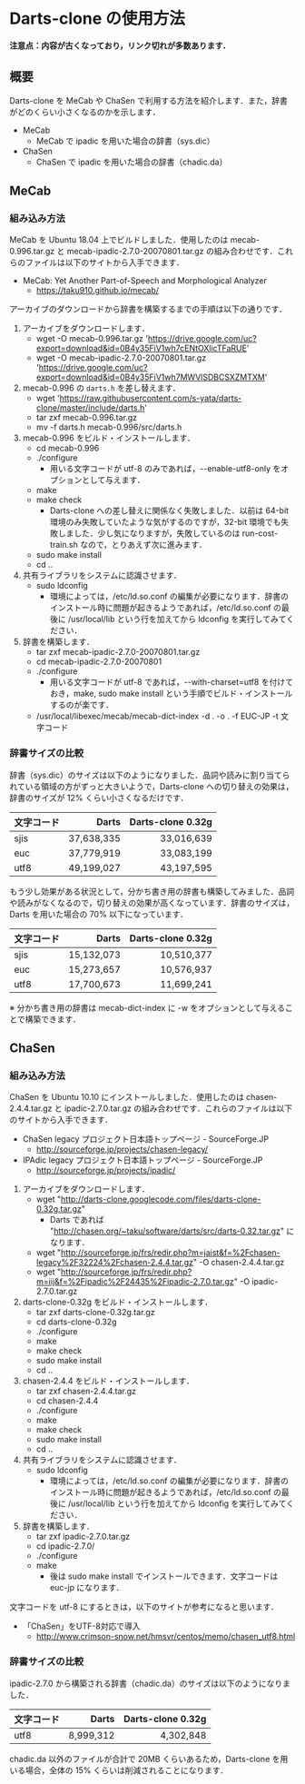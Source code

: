 # Darts-clone の使用方法

**注意点：内容が古くなっており，リンク切れが多数あります．**

## 概要

Darts-clone を MeCab や ChaSen で利用する方法を紹介します．また，辞書がどのくらい小さくなるのかを示します．

* MeCab
  * MeCab で ipadic を用いた場合の辞書（sys.dic）
* ChaSen
  * ChaSen で ipadic を用いた場合の辞書（chadic.da）

## MeCab

### 組み込み方法

MeCab を Ubuntu 18.04 上でビルドしました．使用したのは mecab-0.996.tar.gz と mecab-ipadic-2.7.0-20070801.tar.gz の組み合わせです．これらのファイルは以下のサイトから入手できます．

* MeCab: Yet Another Part-of-Speech and Morphological Analyzer
  * https://taku910.github.io/mecab/

アーカイブのダウンロードから辞書を構築するまでの手順は以下の通りです．

1. アーカイブをダウンロードします．
   * wget -O mecab-0.996.tar.gz 'https://drive.google.com/uc?export=download&id=0B4y35FiV1wh7cENtOXlicTFaRUE'
   * wget -O mecab-ipadic-2.7.0-20070801.tar.gz 'https://drive.google.com/uc?export=download&id=0B4y35FiV1wh7MWVlSDBCSXZMTXM'
2. mecab-0.996 の `darts.h` を差し替えます．
   * wget 'https://raw.githubusercontent.com/s-yata/darts-clone/master/include/darts.h'
   * tar zxf mecab-0.996.tar.gz
   * mv -f darts.h mecab-0.996/src/darts.h
3. mecab-0.996 をビルド・インストールします．
   * cd mecab-0.996
   * ./configure
     * 用いる文字コードが utf-8 のみであれば，--enable-utf8-only をオプションとして与えます．
   * make
   * make check
     * Darts-clone への差し替えに関係なく失敗しました．以前は 64-bit 環境のみ失敗していたような気がするのですが，32-bit 環境でも失敗しました．少し気になりますが，失敗しているのは run-cost-train.sh なので，とりあえず次に進みます．
   * sudo make install
   * cd ..
4. 共有ライブラリをシステムに認識させます．
   * sudo ldconfig
     * 環境によっては，/etc/ld.so.conf の編集が必要になります．辞書のインストール時に問題が起きるようであれば，/etc/ld.so.conf の最後に /usr/local/lib という行を加えてから ldconfig を実行してみてください．
5. 辞書を構築します．
   * tar zxf mecab-ipadic-2.7.0-20070801.tar.gz
   * cd mecab-ipadic-2.7.0-20070801
   * ./configure
     * 用いる文字コードが utf-8 であれば，--with-charset=utf8 を付けておき，make, sudo make install という手順でビルド・インストールするのが楽です．
   * /usr/local/libexec/mecab/mecab-dict-index -d . -o . -f EUC-JP -t 文字コード

### 辞書サイズの比較

辞書（sys.dic）のサイズは以下のようになりました．品詞や読みに割り当てられている領域の方がずっと大きいようで，Darts-clone への切り替えの効果は，辞書のサイズが 12% くらい小さくなるだけです．

|文字コード|Darts|Darts-clone 0.32g|
|---|---:|---:|
|sjis|37,638,335|33,016,639|
|euc |37,779,919|33,083,199|
|utf8|49,199,027|43,197,595|

もう少し効果がある状況として，分かち書き用の辞書も構築してみました．品詞や読みがなくなるので，切り替えの効果が高くなっています．辞書のサイズは，Darts を用いた場合の 70% 以下になっています．

|文字コード|Darts|Darts-clone 0.32g|
|---|---:|---:|
|sjis|15,132,073|10,510,377|
|euc |15,273,657|10,576,937|
|utf8|17,700,673|11,699,241|

※ 分かち書き用の辞書は mecab-dict-index に -w をオプションとして与えることで構築できます．

## ChaSen

### 組み込み方法

ChaSen を Ubuntu 10.10 にインストールしました．使用したのは chasen-2.4.4.tar.gz と ipadic-2.7.0.tar.gz の組み合わせです．これらのファイルは以下のサイトから入手できます．

* ChaSen legacy プロジェクト日本語トップページ - SourceForge.JP
  * http://sourceforge.jp/projects/chasen-legacy/
* IPAdic legacy プロジェクト日本語トップページ - SourceForge.JP
  * http://sourceforge.jp/projects/ipadic/

1. アーカイブをダウンロードします．
   * wget "http://darts-clone.googlecode.com/files/darts-clone-0.32g.tar.gz"
     * Darts であれば "http://chasen.org/~taku/software/darts/src/darts-0.32.tar.gz" になります．
   * wget "http://sourceforge.jp/frs/redir.php?m=jaist&f=%2Fchasen-legacy%2F32224%2Fchasen-2.4.4.tar.gz" -O chasen-2.4.4.tar.gz
   * wget "http://sourceforge.jp/frs/redir.php?m=iij&f=%2Fipadic%2F24435%2Fipadic-2.7.0.tar.gz" -O ipadic-2.7.0.tar.gz
2. darts-clone-0.32g をビルド・インストールします．
   * tar zxf darts-clone-0.32g.tar.gz
   * cd darts-clone-0.32g
   * ./configure
   * make
   * make check
   * sudo make install
   * cd ..
3. chasen-2.4.4 をビルド・インストールします．
   * tar zxf chasen-2.4.4.tar.gz
   * cd chasen-2.4.4
   * ./configure
   * make
   * make check
   * sudo make install
   * cd ..
4. 共有ライブラリをシステムに認識させます．
   * sudo ldconfig
     * 環境によっては，/etc/ld.so.conf の編集が必要になります．辞書のインストール時に問題が起きるようであれば，/etc/ld.so.conf の最後に /usr/local/lib という行を加えてから ldconfig を実行してみてください．
5. 辞書を構築します．
   * tar zxf ipadic-2.7.0.tar.gz
   * cd ipadic-2.7.0/
   * ./configure
   * make
     * 後は sudo make install でインストールできます．文字コードは euc-jp になります．

文字コードを utf-8 にするときは，以下のサイトが参考になると思います．

* 「ChaSen」をUTF-8対応で導入
  * http://www.crimson-snow.net/hmsvr/centos/memo/chasen_utf8.html

### 辞書サイズの比較

ipadic-2.7.0 から構築される辞書（chadic.da）のサイズは以下のようになりました．

|文字コード|Darts|Darts-clone 0.32g|
|---|---:|---:|
|utf8|8,999,312|4,302,848|

chadic.da 以外のファイルが合計で 20MB くらいあるため，Darts-clone を用いる場合，全体の 15% くらいは削減されることになります．
